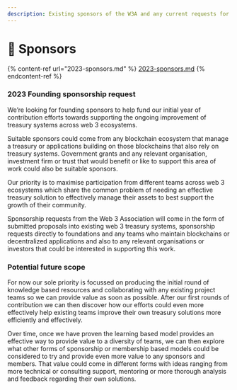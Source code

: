 ```yaml
---
description: Existing sponsors of the W3A and any current requests for sponsorship
---
```


# 💚 Sponsors

{% content-ref url="2023-sponsors.md" %}
[2023-sponsors.md](2023-sponsors.md)
{% endcontent-ref %}



### 2023 F**ounding sponsorship request**

We’re looking for founding sponsors to help fund our initial year of contribution efforts towards supporting the ongoing improvement of treasury systems across web 3 ecosystems.

Suitable sponsors could come from any blockchain ecosystem that manage a treasury or applications building on those blockchains that also rely on treasury systems. Government grants and any relevant organisation, investment firm or trust that would benefit or like to support this area of work could also be suitable sponsors.

Our priority is to maximise participation from different teams across web 3 ecosystems which share the common problem of needing an effective treasury solution to effectively manage their assets to best support the growth of their community.

Sponsorship requests from the Web 3 Association will come in the form of submitted proposals into existing web 3 treasury systems, sponsorship requests directly to foundations and any teams who maintain blockchains or decentralized applications and also to any relevant organisations or investors that could be interested in supporting this work.



### **Potential future scope**

For now our sole priority is focussed on producing the initial round of knowledge based resources and collaborating with any existing project teams so we can provide value as soon as possible. After our first rounds of contribution we can then discover how our efforts could even more effectively help existing teams improve their own treasury solutions more efficiently and effectively.

Over time, once we have proven the learning based model provides an effective way to provide value to a diversity of teams, we can then explore what other forms of sponsorship or membership based models could be considered to try and provide even more value to any sponsors and members. That value could come in different forms with ideas ranging from more technical or consulting support, mentoring or more thorough analysis and feedback regarding their own solutions.

